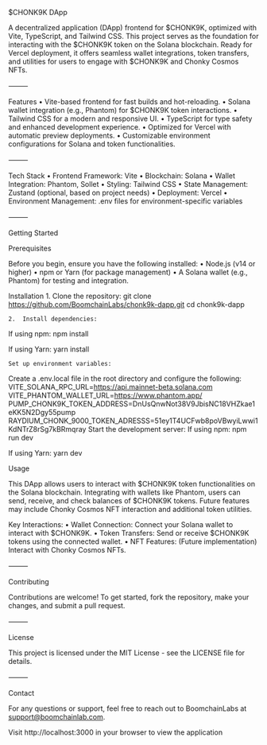 $CHONK9K DApp

A decentralized application (DApp) frontend for $CHONK9K, optimized with Vite, TypeScript, and Tailwind CSS. This project serves as the foundation for interacting with the $CHONK9K token on the Solana blockchain. Ready for Vercel deployment, it offers seamless wallet integrations, token transfers, and utilities for users to engage with $CHONK9K and Chonky Cosmos NFTs.

⸻

Features
	•	Vite-based frontend for fast builds and hot-reloading.
	•	Solana wallet integration (e.g., Phantom) for $CHONK9K token interactions.
	•	Tailwind CSS for a modern and responsive UI.
	•	TypeScript for type safety and enhanced development experience.
	•	Optimized for Vercel with automatic preview deployments.
	•	Customizable environment configurations for Solana and token functionalities.

⸻

Tech Stack
	•	Frontend Framework: Vite
	•	Blockchain: Solana
	•	Wallet Integration: Phantom, Sollet
	•	Styling: Tailwind CSS
	•	State Management: Zustand (optional, based on project needs)
	•	Deployment: Vercel
	•	Environment Management: .env files for environment-specific variables

⸻

Getting Started

Prerequisites

Before you begin, ensure you have the following installed:
	•	Node.js (v14 or higher)
	•	npm or Yarn (for package management)
	•	A Solana wallet (e.g., Phantom) for testing and integration.

 Installation
	1.	Clone the repository:
 git clone https://github.com/BoomchainLabs/chonk9k-dapp.git
cd chonk9k-dapp

	2.	Install dependencies:
 If using npm:
 npm install

 If using Yarn:
 yarn install

 	Set up environment variables:
Create a .env.local file in the root directory and configure the following:
VITE_SOLANA_RPC_URL=https://api.mainnet-beta.solana.com
VITE_PHANTOM_WALLET_URL=https://www.phantom.app/
PUMP_CHONK9K_TOKEN_ADDRESS=DnUsQnwNot38V9JbisNC18VHZkae1eKK5N2Dgy55pump
RAYDIUM_CHONK_9000_TOKEN_ADRESSS=51ey1T4UCFwb8poVBwyiLwwi1KdNTrZ8rSg7kBRmqray
Start the development server:
If using npm:
npm run dev

If using Yarn:
yarn dev

Usage

This DApp allows users to interact with $CHONK9K token functionalities on the Solana blockchain. Integrating with wallets like Phantom, users can send, receive, and check balances of $CHONK9K tokens. Future features may include Chonky Cosmos NFT interaction and additional token utilities.

Key Interactions:
	•	Wallet Connection: Connect your Solana wallet to interact with $CHONK9K.
	•	Token Transfers: Send or receive $CHONK9K tokens using the connected wallet.
	•	NFT Features: (Future implementation) Interact with Chonky Cosmos NFTs.

⸻

Contributing

Contributions are welcome! To get started, fork the repository, make your changes, and submit a pull request.

⸻

License

This project is licensed under the MIT License - see the LICENSE file for details.

⸻

Contact

For any questions or support, feel free to reach out to BoomchainLabs at support@boomchainlab.com.

Visit http://localhost:3000 in your browser to view the application
